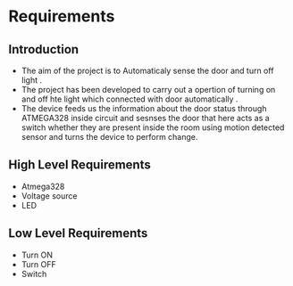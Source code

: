 # Requirements
## Introduction
* The aim of the project is to Automaticaly sense the door and turn off light .
* The project has been developed to carry out a opertion of turning on and off hte light which connected with door automatically .
* The device feeds us the information about the door status through ATMEGA328 inside circuit and sesnses the door that here acts as a switch whether they are present inside the room using motion detected sensor and turns the device to perform change.
## High Level Requirements
* Atmega328
* Voltage source
* LED

## Low Level Requirements
* Turn ON
* Turn OFF
* Switch 